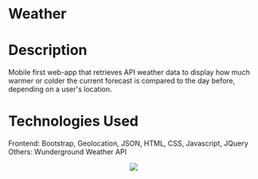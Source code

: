 # Weather

# Description

Mobile first web-app that retrieves API weather data to display how much warmer or colder the current forecast is compared to the day before, depending on a user's location.

# Technologies Used

Frontend: Bootstrap, Geolocation, JSON, HTML, CSS, Javascript, JQuery
Others: Wunderground Weather API

<p align="center">
  <img src="https://cloud.githubusercontent.com/assets/10625343/19733277/662a62a4-9b58-11e6-9991-b65e49456468.PNG"/>
</p>

